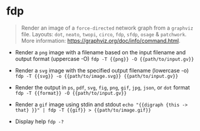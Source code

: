 # fdp
> Render an image of a `force-directed` network graph from a `graphviz` file.
> Layouts: `dot`, `neato`, `twopi`, `circo`, `fdp`, `sfdp`, `osage` & `patchwork`.
> More information: <https://graphviz.org/doc/info/command.html>.

- Render a `png` image with a filename based on the input filename and output format (uppercase -O)
`fdp -T {{png}} -O {{path/to/input.gv}}`

- Render a `svg` image with the specified output filename (lowercase -o)
`fdp -T {{svg}} -o {{path/to/image.svg}} {{path/to/input.gv}}`

- Render the output in `ps`, `pdf`, `svg`, `fig`, `png`, `gif`, `jpg`, `json`, or `dot` format
`fdp -T {{format}} -O {{path/to/input.gv}}`

- Render a `gif` image using stdin and stdout
`echo "{{digraph {this -> that} }}" | fdp -T {{gif}} > {{path/to/image.gif}}`

- Display help
`fdp -?`
